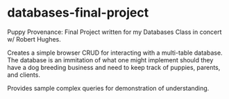# databases-final-project
Puppy Provenance: Final Project written for my Databases Class in concert w/ Robert Hughes.

Creates a simple browser CRUD for interacting with a multi-table database. The database is an immitation of what one might implement should they have a dog breeding business and need to keep track of puppies, parents, and clients.

Provides sample complex queries for demonstration of understanding.
